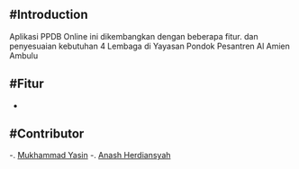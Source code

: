 #Introduction
------------
Aplikasi PPDB Online ini dikembangkan dengan beberapa fitur. dan penyesuaian kebutuhan 4 Lembaga di Yayasan Pondok Pesantren Al Amien Ambulu

#Fitur
------------
-


#Contributor
------------
-. [Mukhammad Yasin](https://github.com/Elang-cripto "Mukhammad Yasin")
-. [Anash Herdiansyah](https://github.com/anash17 "Anash Herdiansyah")
